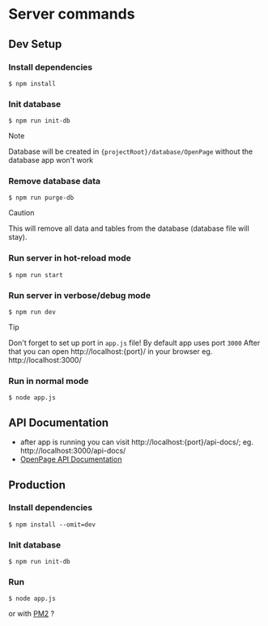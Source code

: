 # Server commands

## Dev Setup

### Install dependencies

```shell
$ npm install
```

### Init database

```shell
$ npm run init-db
```

> [!NOTE]
> Database will be created in `{projectRoot}/database/OpenPage`
> without the database app won't work

### Remove database data

```shell
$ npm run purge-db
```

> [!CAUTION]
> This will remove all data and tables from the database (database file will stay).

### Run server in hot-reload mode

```shell
$ npm run start
```

### Run server in verbose/debug mode

```shell
$ npm run dev
```

> [!TIP]
> Don't forget to set up port in `app.js` file! By default app uses port `3000`
> After that you can open http://localhost:{port}/ in your browser
> eg. http://localhost:3000/

### Run in normal mode

```shell
$ node app.js
```

## API Documentation
- after app is running you can visit http://localhost:{port}/api-docs/; eg. http://localhost:3000/api-docs/
- [OpenPage API Documentation](http://localhost:3000/api-docs/)

## Production

### Install dependencies

```shell
$ npm install --omit=dev
```

### Init database

```shell
$ npm run init-db
```

### Run

```shell
$ node app.js
```

or with [PM2](https://pm2.io/) ?
